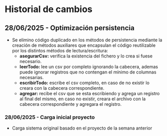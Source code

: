 # Historial de cambios

## 28/06/2025 - Optimización persistencia
- Se elimino código duplicado en los métodos de persistencia mediante la creación de métodos auxiliares que encapsulan el código reutilizable por los distintos métodos de lectura/escritura:
    - **asegurarCsv:** verifica la existencia del fichero y lo crea si fuese necesario.
    - **leerTodo:** lee un csv por completo ignorando la cabecera, ademas puede ignorar registros que no contengan el mínimo de columnas necesarias.
    - **escribirTodo:** escribe el csv completo, en caso de no existir lo creara con la cabecera correspondiente.
    - **agregar:** recibe el csv que se esta escribiendo y agrega un registro al final del mismo, en caso no existir, creara el archivo con la cabecera correspondiente y agregara el registro.

### 28/06/2025 - Carga inicial proyecto
- Carga sistema original basado en el proyecto de la semana anterior
